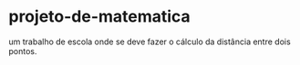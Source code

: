 # projeto-de-matematica

um trabalho de escola onde se deve fazer o cálculo da distância entre dois pontos. 
